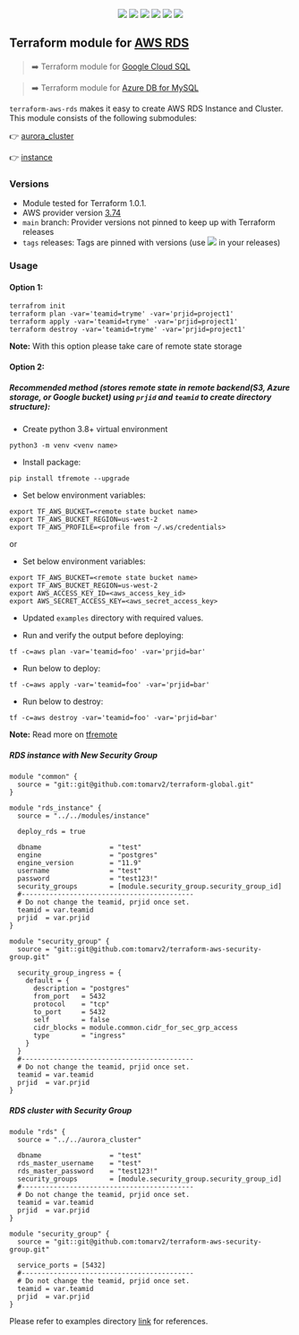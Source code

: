 <p align="center">
    <a href="https://github.com/tomarv2/terraform-aws-rds/actions/workflows/pre-commit.yml" alt="Pre Commit">
        <img src="https://github.com/tomarv2/terraform-aws-rds/actions/workflows/pre-commit.yml/badge.svg?branch=main" /></a>
    <a href="https://www.apache.org/licenses/LICENSE-2.0" alt="license">
        <img src="https://img.shields.io/github/license/tomarv2/terraform-aws-rds" /></a>
    <a href="https://github.com/tomarv2/terraform-aws-rds/tags" alt="GitHub tag">
        <img src="https://img.shields.io/github/v/tag/tomarv2/terraform-aws-rds" /></a>
    <a href="https://github.com/tomarv2/terraform-aws-rds/pulse" alt="Activity">
        <img src="https://img.shields.io/github/commit-activity/m/tomarv2/terraform-aws-rds" /></a>
    <a href="https://stackoverflow.com/users/6679867/tomarv2" alt="Stack Exchange reputation">
        <img src="https://img.shields.io/stackexchange/stackoverflow/r/6679867"></a>
    <a href="https://twitter.com/intent/follow?screen_name=varuntomar2019" alt="follow on Twitter">
        <img src="https://img.shields.io/twitter/follow/varuntomar2019?style=social&logo=twitter"></a>
</p>

## Terraform module for [AWS RDS](https://registry.terraform.io/modules/tomarv2/rds/aws/latest)

####

> :arrow_right:  Terraform module for [Google Cloud SQL](https://registry.terraform.io/modules/tomarv2/cloud-sql/google/latest)

> :arrow_right:  Terraform module for [Azure DB for MySQL](https://registry.terraform.io/modules/tomarv2/mysql/azure/latest)


`terraform-aws-rds` makes it easy to create AWS RDS Instance and Cluster. This module consists of the following submodules:

:point_right: [aurora_cluster](modules/aurora_cluster)

:point_right: [instance](modules/instance)

### Versions

- Module tested for Terraform 1.0.1.
- AWS provider version [3.74](https://registry.terraform.io/providers/hashicorp/aws/latest)
- `main` branch: Provider versions not pinned to keep up with Terraform releases
- `tags` releases: Tags are pinned with versions (use <a href="https://github.com/tomarv2/terraform-aws-rds/tags" alt="GitHub tag">
        <img src="https://img.shields.io/github/v/tag/tomarv2/terraform-aws-rds" /></a> in your releases)

### Usage

#### Option 1:

```
terrafrom init
terraform plan -var='teamid=tryme' -var='prjid=project1'
terraform apply -var='teamid=tryme' -var='prjid=project1'
terraform destroy -var='teamid=tryme' -var='prjid=project1'
```
**Note:** With this option please take care of remote state storage

#### Option 2:

##### Recommended method (stores remote state in remote backend(S3,  Azure storage, or Google bucket) using `prjid` and `teamid` to create directory structure):

- Create python 3.8+ virtual environment
```
python3 -m venv <venv name>
```

- Install package:
```
pip install tfremote --upgrade
```

- Set below environment variables:
```
export TF_AWS_BUCKET=<remote state bucket name>
export TF_AWS_BUCKET_REGION=us-west-2
export TF_AWS_PROFILE=<profile from ~/.ws/credentials>
```

or

- Set below environment variables:
```
export TF_AWS_BUCKET=<remote state bucket name>
export TF_AWS_BUCKET_REGION=us-west-2
export AWS_ACCESS_KEY_ID=<aws_access_key_id>
export AWS_SECRET_ACCESS_KEY=<aws_secret_access_key>
```

- Updated `examples` directory with required values.

- Run and verify the output before deploying:
```
tf -c=aws plan -var='teamid=foo' -var='prjid=bar'
```

- Run below to deploy:
```
tf -c=aws apply -var='teamid=foo' -var='prjid=bar'
```

- Run below to destroy:
```
tf -c=aws destroy -var='teamid=foo' -var='prjid=bar'
```

**Note:** Read more on [tfremote](https://github.com/tomarv2/tfremote)

##### RDS instance with New Security Group
```
module "common" {
  source = "git::git@github.com:tomarv2/terraform-global.git"
}

module "rds_instance" {
  source = "../../modules/instance"

  deploy_rds = true

  dbname                 = "test"
  engine                 = "postgres"
  engine_version         = "11.9"
  username               = "test"
  password               = "test123!"
  security_groups        = [module.security_group.security_group_id]
  #-------------------------------------------
  # Do not change the teamid, prjid once set.
  teamid = var.teamid
  prjid  = var.prjid
}

module "security_group" {
  source = "git::git@github.com:tomarv2/terraform-aws-security-group.git"

  security_group_ingress = {
    default = {
      description = "postgres"
      from_port   = 5432
      protocol    = "tcp"
      to_port     = 5432
      self        = false
      cidr_blocks = module.common.cidr_for_sec_grp_access
      type        = "ingress"
    }
  }
  #-------------------------------------------
  # Do not change the teamid, prjid once set.
  teamid = var.teamid
  prjid  = var.prjid
}
```

##### RDS cluster with Security Group
```
module "rds" {
  source = "../../aurora_cluster"

  dbname                 = "test"
  rds_master_username    = "test"
  rds_master_password    = "test123!"
  security_groups        = [module.security_group.security_group_id]
  #-------------------------------------------
  # Do not change the teamid, prjid once set.
  teamid = var.teamid
  prjid  = var.prjid
}

module "security_group" {
  source = "git::git@github.com:tomarv2/terraform-aws-security-group.git"

  service_ports = [5432]
  #-------------------------------------------
  # Do not change the teamid, prjid once set.
  teamid = var.teamid
  prjid  = var.prjid
}
```

Please refer to examples directory [link](examples) for references.
